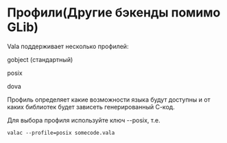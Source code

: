 # Профили\(Другие бэкенды помимо GLib\)

Vala поддерживает несколько профилей:

gobject \(стандартный\)

posix

dova

Профиль определяет какие возможности языка будут доступны и от каких библиотек будет зависеть генерированный С-код.

Для выбора профиля используйте ключ --posix, т.е.

```text
valac --profile=posix somecode.vala
```


